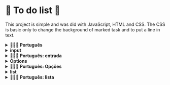 # :construction: To do list :construction:

This project is simple and was did with JavaScript, HTML and CSS. The CSS is basic only to change the background of marked task and to put a line in text.

<details>
<summary><strong>🤷🏽‍♀️ Português</strong></summary><br />
  Esse projeto é simples e foi feito com JavaScript, HTML e CSS. O CSS é basico apenas par mudar o fundo, background, da tarefa marcada e colocar a linha no texto.
</details>

<details>
  <summary><strong> input </summary></strong> <br />
  The input receve a text, this text is a new task. In the side of input have a button with text 'adiciona', when this button is press, the input is cleaned and the task go to list.
</details>

<details>
  <summary><strong>🤷🏽‍♀️ Português: entrada</strong></summary><br />
  O input recebe text, esse texto representa a entrada de uma nova tarefa que deve ser feita, ao lado há um botão adiciona, assim que apertado, o input é limpo e tarefa enviada para lista.
</details>

<details>
  <summary><strong> Options </summary></strong> <br />
  Here we have six options. <br />
  'Remover tudo' => this option delete all task in the list. <br />
  'Retirar finalizado' => this option delete all done task, all marked with a line.<br />
  'Salvar' => this option save the task in local storage.<br />
  'Subir' => this option change the position of task to up.<br />
  'descer' => this option change the position of task to down.<br />
  'Remover Selecionado' => this option delete the marked task.<br />
</details>

<details>
  <summary><strong>🤷🏽‍♀️ Português: Opções</strong></summary><br />
  Aqui temos seis opções. <br />
  'Remover tudo' => deleta todas as tarefas. <br />
  'Retirar finalizado' => deleta todas as tarefas marcadas como concluidas, tarefas riscadas.<br />
  'Salvar' => salva as tarefas no local storage.<br />
  'Subir' => muda a posição da tarefa para cima.<br />
  'descer' => muda a posição da tarefa para baixo.<br />
  'Remover Selecionado' => remove a tarefa selecionada.<br />
</details>

<details>
  <summary><strong> list </summary></strong> <br />
  The selected task has a background color gray, if one task is selected always will have one selected task. One fineshed task need to do a double click, then the text will marked with a line, one time a task with a line, can double click again, then will remove the line. A single click will selected the task.
</details>

<details>
  <summary><strong>🤷🏽‍♀️ Português: lista</strong></summary><br />
  A tarefa selecionada tem um fundo cinza, se uma tarefa é selecionada sempre haverá uma tarefa selecionada. Uma tarefa finalizada precisa ter dois clique seguidos, então o texto será marcado com uma linha, uma vez que a terefa estiver riscada, pode dar um clique duplo novamente, então removerá a linha. Um clique simples irar selecionar uma tarefa.
</details>